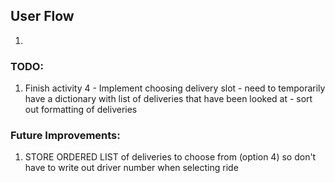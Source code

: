 ## User Flow

1. 

### TODO:
 1. Finish activity 4 - Implement choosing delivery slot - need to temporarily have a dictionary with list of deliveries that have been looked at - sort out formatting of deliveries


### Future Improvements:
 1. STORE ORDERED LIST of deliveries to choose from (option 4) so don't have to write out driver number when selecting ride